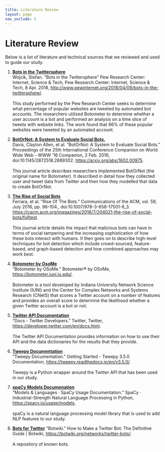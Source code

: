 ```yaml
---
title: Literature Review
layout: page
nav_include: 5
---
```


# Literature Review

Below is a list of literature and technical sources that we reviewed and used to guide our study.

1. **[Bots in the Twittersphere](http://www.pewinternet.org/2018/04/09/bots-in-the-twittersphere/)**  
Wojcik, Stefan. “Bots in the Twittersphere” Pew Research Center: Internet, Science &amp; Tech, Pew Research Center: Internet, Science &amp; Tech, 8 Apr. 2018, http://www.pewinternet.org/2018/04/09/bots-in-the-twittersphere/.  
&nbsp;    
This study performed by the Pew Research Center seeks to determine what percentage of popular websites are tweeted by automated bot accounts. The researchers utilized Botometer to determine whether a user account is a bot and performed an analysis on a time slice of tweets with website links. The work found that 66% of these popular websites were tweeted by an automated account.

1. **[BotOrNot: A System to Evaluate Social Bots.](https://arxiv.org/abs/1602.00975)**  
Davis, Clayton Allen, et al. “BotOrNot: A System to Evaluate Social Bots.” Proceedings of the 25th International Conference Companion on World Wide Web - WWW '16 Companion, 2 Feb. 2016, doi:10.1145/2872518.2889302. https://arxiv.org/abs/1602.00975.  
&nbsp;  
This journal article describes researchers implemented BotOrNot (the original name for Botometer). It described in detail how they collected user and tweet data from Twitter and then how they modelled that data to create BotOrNot.

1. **[The Rise of Social Bots](https://cacm.acm.org/magazines/2016/7/204021-the-rise-of-social-bots/fulltext)**  
Ferrara, et al. “Rise Of The Bots.” Communications of the ACM, vol. 59, July 2016, pp. 96–104., doi:10.1007/978-3-658-17501-6_3. https://cacm.acm.org/magazines/2016/7/204021-the-rise-of-social-bots/fulltext.  
&nbsp;  
This journal article details the impact that malicious bots can have in terms of social tampering and the increasing sophistication of how these bots interact with humans. It then goes on to describe high-level techniques for bot detection which include crowd-sourced, feature-based, and graph-based detection and how combined approaches may work best.

1. **[Botometer by OsoMe](https://botometer.iuni.iu.edu/)**  
“Botometer by OSoMe.” Botometer® by OSoMe, https://botometer.iuni.iu.edu/.  
&nbsp;  
Botometer is a tool developed by Indiana University Network Science Institute (IUNI) and the Center for Complex Networks and Systems Research (CNetS) that scores a Twitter account on a number of features and provides an overall score to determine the likelihood whether a given Twitter account is a bot or not.

1. **[Twitter API Documentation](https://developer.twitter.com/en/docs.html)**  
“Docs - Twitter Developers.” Twitter, Twitter, https://developer.twitter.com/en/docs.html.  
&nbsp;  
The Twitter API Documentation provides information on how to use their API and the data dictionaries for the results that they provide.

1. **[Tweepy Documentation](https://tweepy.readthedocs.io/en/v3.5.0/)**  
“Tweepy Documentation.” Getting Started - Tweepy 3.5.0 Documentation, https://tweepy.readthedocs.io/en/v3.5.0/.  
&nbsp;  
Tweepy is a Python wrapper around the Twitter API that has been used in our study.

1. **[spaCy Models Documenation](https://spacy.io/)**  
“Models &amp; Languages · SpaCy Usage Documentation.” SpaCy · Industrial-Strength Natural Language Processing in Python, https://spacy.io/usage/models.  
&nbsp;  
spaCy is a natural language processing model library that is used to add NLP features to our study.

1. **[Bots for Twitter](https://botwiki.org/networks/twitter-bots/)**
“Botwiki.” How to Make a Twitter Bot: The Definitive Guide | Botwiki, https://botwiki.org/networks/twitter-bots/.  
&nbsp;  
A repository of known bots.
